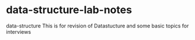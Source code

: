 # data-structure-lab-notes
data-structure
This is for revision of Datastucture and some basic topics for interviews
